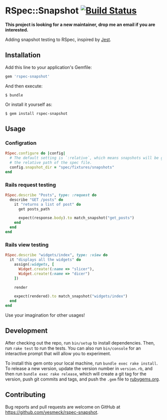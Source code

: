 # RSpec::Snapshot [![Build Status](https://travis-ci.org/yesmeck/rspec-snapshot.svg?branch=master)](https://travis-ci.org/yesmeck/rspec-snapshot)

**This project is looking for a new maintainer, drop me an email if you are interested.**

Adding snapshot testing to RSpec, inspired by [Jest](http://facebook.github.io/jest/blog/2016/07/27/jest-14.html).

## Installation

Add this line to your application's Gemfile:

```ruby
gem 'rspec-snapshot'
```

And then execute:

    $ bundle

Or install it yourself as:

    $ gem install rspec-snapshot

## Usage

### Configration

```ruby
RSpec.configure do |config|
  # The default setting is `:relative`, which means snapshots will be generate to
  # the relative path of the spec file.
  config.snapshot_dir = "spec/fixtures/snapshots"
end
```

### Rails request testing

```ruby
RSpec.describe "Posts", type: :request do
  describe "GET /posts" do
    it "returns a list of post" do
      get posts_path

      expect(response.body).to match_snapshot("get_posts")
    end
  end
end
```

### Rails view testing

```ruby
RSpec.describe "widgets/index", type: :view do
  it "displays all the widgets" do
    assign(:widgets, [
      Widget.create!(:name => "slicer"),
      Widget.create!(:name => "dicer")
    ])

    render

    expect(rendered).to match_snapshot("widgets/index")
  end
end
```

Use your imagination for other usages!

## Development

After checking out the repo, run `bin/setup` to install dependencies. Then, run `rake test` to run the tests. You can also run `bin/console` for an interactive prompt that will allow you to experiment.

To install this gem onto your local machine, run `bundle exec rake install`. To release a new version, update the version number in `version.rb`, and then run `bundle exec rake release`, which will create a git tag for the version, push git commits and tags, and push the `.gem` file to [rubygems.org](https://rubygems.org).

## Contributing

Bug reports and pull requests are welcome on GitHub at https://github.com/yesmeck/rspec-snapshot.

